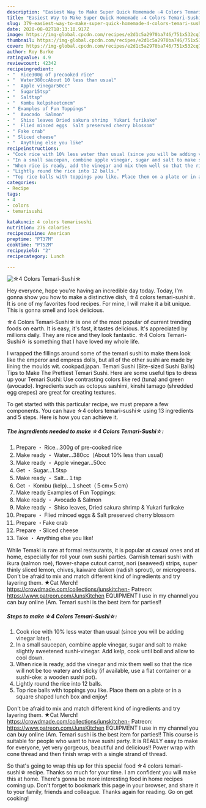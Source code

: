 ```yaml
---
description: "Easiest Way to Make Super Quick Homemade ☆4 Colors Temari-Sushi☆"
title: "Easiest Way to Make Super Quick Homemade ☆4 Colors Temari-Sushi☆"
slug: 379-easiest-way-to-make-super-quick-homemade-4-colors-temari-sushi
date: 2020-08-02T18:13:10.917Z
image: https://img-global.cpcdn.com/recipes/e2d1c5a2970ba746/751x532cq70/☆4-colors-temari-sushi☆-recipe-main-photo.jpg
thumbnail: https://img-global.cpcdn.com/recipes/e2d1c5a2970ba746/751x532cq70/☆4-colors-temari-sushi☆-recipe-main-photo.jpg
cover: https://img-global.cpcdn.com/recipes/e2d1c5a2970ba746/751x532cq70/☆4-colors-temari-sushi☆-recipe-main-photo.jpg
author: Roy Burke
ratingvalue: 4.9
reviewcount: 42342
recipeingredient:
- "  Rice300g of precooked rice"
- "  Water380ccAbout 10 less than usual"
- "  Apple vinegar50cc"
- "  Sugar15tsp"
- "  Salttsp"
- "  Kombu kelpsheetcmcm"
- " Examples of Fun Toppings"
- "  Avocado  Salmon"
- "  Shiso leaves Dried sakura shrimp  Yukari furikake"
- "  Flied minced eggs  Salt preserved cherry blossom"
- " Fake crab"
- " Sliced cheese"
- "  Anything else you like"
recipeinstructions:
- "Cook rice with 10% less water than usual (since you will be adding vinegar later)."
- "In a small saucepan, combine apple vinegar, sugar and salt to make slightly sweetened sushi-vinegar. Add kelp, cook until boil and allow to cool down."
- "When rice is ready, add the vinegar and mix them well so that the rice will not be too watery and sticky (if available, use a flat container or a sushi-oke: a wooden sushi pot)."
- "Lightly round the rice into 12 balls."
- "Top rice balls with toppings you like. Place them on a plate or in a square shaped lunch box and enjoy!"
categories:
- Recipe
tags:
- 4
- colors
- temarisushi

katakunci: 4 colors temarisushi 
nutrition: 276 calories
recipecuisine: American
preptime: "PT37M"
cooktime: "PT52M"
recipeyield: "2"
recipecategory: Lunch

---
```



![☆4 Colors Temari-Sushi☆](https://img-global.cpcdn.com/recipes/e2d1c5a2970ba746/751x532cq70/☆4-colors-temari-sushi☆-recipe-main-photo.jpg)

Hey everyone, hope you're having an incredible day today. Today, I'm gonna show you how to make a distinctive dish, ☆4 colors temari-sushi☆. It is one of my favorites food recipes. For mine, I will make it a bit unique. This is gonna smell and look delicious.

☆4 Colors Temari-Sushi☆ is one of the most popular of current trending foods on earth. It is easy, it's fast, it tastes delicious. It's appreciated by millions daily. They are nice and they look fantastic. ☆4 Colors Temari-Sushi☆ is something that I have loved my whole life.

I wrapped the fillings around some of the temari sushi to make them look like the emperor and empress dolls, but all of the other sushi are made by lining the moulds wit. cookpad.japan. Temari Sushi (Bite-sized Sushi Balls) Tips to Make The Prettiest Temari Sushi. Here are some useful tips to dress up your Temari Sushi: Use contrasting colors like red (tuna) and green (avocado). Ingredients such as octopus sashimi, kinshi tamago (shredded egg crepes) are great for creating textures.


To get started with this particular recipe, we must prepare a few components. You can have ☆4 colors temari-sushi☆ using 13 ingredients and 5 steps. Here is how you can achieve it.

<!--inarticleads1-->

##### The ingredients needed to make ☆4 Colors Temari-Sushi☆:

1. Prepare  ・ Rice…300g of pre-cooked rice
1. Make ready  ・ Water…380cc（About 10% less than usual）
1. Make ready  ・ Apple vinegar…50cc
1. Get  ・ Sugar…1.5tsp
1. Make ready  ・ Salt…１tsp
1. Get  ・ Kombu (kelp)…１sheet（５cm×５cm）
1. Make ready  Examples of Fun Toppings:
1. Make ready  ・ Avocado &amp; Salmon
1. Make ready  ・ Shiso leaves, Dried sakura shrimp &amp; Yukari furikake
1. Prepare  ・ Flied minced eggs &amp; Salt preserved cherry blossom
1. Prepare  ・Fake crab
1. Prepare  ・Sliced cheese
1. Take  ・ Anything else you like!


While Temaki is rare at formal restaurants, it is popular at casual ones and at home, especially for roll your own sushi parties. Garnish temari sushi with ikura (salmon roe), flower-shape cutout carrot, nori (seaweed) strips, super thinly sliced lemon, chives, kaiware daikon (radish sprout), or microgreens. Don&#39;t be afraid to mix and match different kind of ingredients and try layering them. ★Cat Merch! https://crowdmade.com/collections/junskitchen- Patreon: https://www.patreon.com/JunsKitchen EQUIPMENT I use in my channel you can buy online (Am. Temari sushi is the best item for parties!! 

<!--inarticleads2-->

##### Steps to make ☆4 Colors Temari-Sushi☆:

1. Cook rice with 10% less water than usual (since you will be adding vinegar later).
1. In a small saucepan, combine apple vinegar, sugar and salt to make slightly sweetened sushi-vinegar. Add kelp, cook until boil and allow to cool down.
1. When rice is ready, add the vinegar and mix them well so that the rice will not be too watery and sticky (if available, use a flat container or a sushi-oke: a wooden sushi pot).
1. Lightly round the rice into 12 balls.
1. Top rice balls with toppings you like. Place them on a plate or in a square shaped lunch box and enjoy!


Don&#39;t be afraid to mix and match different kind of ingredients and try layering them. ★Cat Merch! https://crowdmade.com/collections/junskitchen- Patreon: https://www.patreon.com/JunsKitchen EQUIPMENT I use in my channel you can buy online (Am. Temari sushi is the best item for parties!! This course is suitable for people who want to have sushi party. It is REALLY easy to make for everyone, yet very gorgeous, beautiful and delicious!! Power wrap with cone thread and then finish wrap with a single strand of thread. 

So that's going to wrap this up for this special food ☆4 colors temari-sushi☆ recipe. Thanks so much for your time. I am confident you will make this at home. There's gonna be more interesting food in home recipes coming up. Don't forget to bookmark this page in your browser, and share it to your family, friends and colleague. Thanks again for reading. Go on get cooking!
